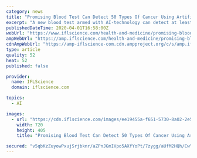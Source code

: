 ```yaml
---
category: news
title: "Promising Blood Test Can Detect 50 Types Of Cancer Using Artificial Intelligence"
excerpt: "A new blood test armed with AI-technology can detect at least 50 different types of cancer, often before any signs or symptoms appear. It can even identify the specific type of cancer a patient might have. While there’s still further fine-tuning to do, independent experts in the field have heralded the results of the new research as ..."
publishedDateTime: 2020-04-01T16:58:00Z
webUrl: "https://www.iflscience.com/health-and-medicine/promising-blood-test-can-detect-50-types-of-cancer-using-artificial-intelligence/"
ampWebUrl: "https://amp.iflscience.com/health-and-medicine/promising-blood-test-can-detect-50-types-of-cancer-using-artificial-intelligence/"
cdnAmpWebUrl: "https://amp-iflscience-com.cdn.ampproject.org/c/s/amp.iflscience.com/health-and-medicine/promising-blood-test-can-detect-50-types-of-cancer-using-artificial-intelligence/"
type: article
quality: 52
heat: 52
published: false

provider:
  name: IFLScience
  domain: iflscience.com

topics:
  - AI

images:
  - url: "https://cdn.iflscience.com/images/ee19455a-f651-5730-8a02-2e51bcceeb9e/default-1585750569-cover-image.jpg"
    width: 720
    height: 405
    title: "Promising Blood Test Can Detect 50 Types Of Cancer Using Artificial Intelligence"

secured: "v5qbKzZuyowPxujSrjbknr/aZPnJGmIVpo5AXfYoPt/7zygg/aUfM2HQh/CwY27p0CywuTBNchUDFRfGaLZ8C5Wv5bAjzMYWxHWeqO1bRJLITnP5H2Yzmcbkl/+NEPj3QGLtrxbfah1KMmnkr1JlkQudg/HYxAIvOSSbjINEAooDg0wDfRW0ElhlhHIf/WaQABihaMK6joUDJpCyTgAe3x25iLMlOF+mBrTnMETaaPB273nfQcmA2Qb4tZAQ21dsP2oHS5iayAVIHEsvAl2m0QPEy5yYSpFyvMuwUcZKzrpSI1oPhk9yeI2LdSDqa+etbJDkBkLgfe5E52zZUy7rilr+XT2LWqsbd6s8tJuNQ+PGtgRbAYQm7RAEAQp21BdWUwuPe7JpbPPi0867auggZm8kFg23VSTEVhxMjPpyiiZnJrxO/zGbYHI/JQTZBw7eSX0aI8WdelNOciWGZpWvjBi4YQMB7T7THGC25V0VLKE=;azEQHrXsAsbF99Qk13ZtJA=="
---
```


